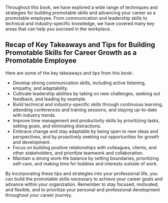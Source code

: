 
Throughout this book, we have explored a wide range of techniques and strategies for building promotable skills and advancing your career as a promotable employee. From communication and leadership skills to technical and industry-specific knowledge, we have covered many key areas that can help you succeed in the workplace.

Recap of Key Takeaways and Tips for Building Promotable Skills for Career Growth as a Promotable Employee
---------------------------------------------------------------------------------------------------------

Here are some of the key takeaways and tips from this book:

* Develop strong communication skills, including active listening, empathy, and adaptability.
* Cultivate leadership abilities by taking on new challenges, seeking out feedback, and leading by example.
* Build technical and industry-specific skills through continuous learning, attending conferences and training sessions, and staying up-to-date with industry trends.
* Improve time management and productivity skills by prioritizing tasks, setting goals, and eliminating distractions.
* Embrace change and stay adaptable by being open to new ideas and perspectives, and by proactively seeking out opportunities for growth and development.
* Focus on building positive relationships with colleagues, clients, and other stakeholders, and prioritize teamwork and collaboration.
* Maintain a strong work-life balance by setting boundaries, prioritizing self-care, and making time for hobbies and interests outside of work.

By incorporating these tips and strategies into your professional life, you can build the promotable skills necessary to achieve your career goals and advance within your organization. Remember to stay focused, motivated, and flexible, and to prioritize your personal and professional development throughout your career journey.
